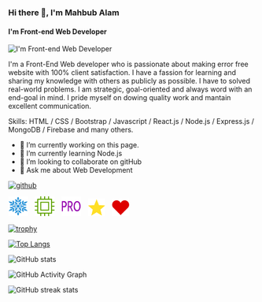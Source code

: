 ### Hi there 👋, I'm Mahbub Alam
#### I'm Front-end Web Developer
![I'm Front-end Web Developer](https://arturssmirnovs.github.io/github-profile-readme-generator/images/banner.png)

I'm a Front-End Web developer who is passionate about making error free website with 100% client satisfaction. I have a fassion for learning and sharing my knowledge with others as publicly as possible. I have to solved real-world problems. I am strategic, goal-oriented and always word with an end-goal in mind. I pride myself on dowing quality work and mantain excellent communication.   

Skills: HTML / CSS / Bootstrap / Javascript / React.js / Node.js / Express.js / MongoDB / Firebase and many others.

- 🔭 I’m currently working on this page. 
- 🌱 I’m currently learning Node.js 
- 👯 I’m looking to collaborate on gitHub 
- 💬 Ask me about Web Development 


[<img src='https://cdn.jsdelivr.net/npm/simple-icons@3.0.1/icons/github.svg' alt='github' height='40'>](https://github.com/Mahbub-web-hero-1997)  

<a href='https://archiveprogram.github.com/'><img src='https://raw.githubusercontent.com/acervenky/animated-github-badges/master/assets/acbadge.gif' width='40' height='40'></a> <a href='https://docs.github.com/en/developers'><img src='https://raw.githubusercontent.com/acervenky/animated-github-badges/master/assets/devbadge.gif' width='40' height='40'></a> <a href='https://github.com/pricing'><img src='https://raw.githubusercontent.com/acervenky/animated-github-badges/master/assets/pro.gif' width='40' height='40'></a> <a href='https://stars.github.com/'><img src='https://raw.githubusercontent.com/acervenky/animated-github-badges/master/assets/starbadge.gif' width='35' height='35'></a> <a href='https://docs.github.com/en/github/supporting-the-open-source-community-with-github-sponsors'><img src='https://raw.githubusercontent.com/acervenky/animated-github-badges/master/assets/sponsorbadge.gif' width='35' height='35'></a> 

[![trophy](https://github-profile-trophy.vercel.app/?username=Mahbub-web-hero-1997)](https://github.com/ryo-ma/github-profile-trophy)

[![Top Langs](https://github-readme-stats.vercel.app/api/top-langs/?username=Mahbub-web-hero-1997)](https://github.com/anuraghazra/github-readme-stats)

![GitHub stats](https://github-readme-stats.vercel.app/api?username=Mahbub-web-hero-1997&show_icons=true&count_private=true)  

![GitHub Activity Graph](https://activity-graph.herokuapp.com/graph?username=Mahbub-web-hero-1997)  

![GitHub streak stats](https://github-readme-streak-stats.herokuapp.com/?user=Mahbub-web-hero-1997) 
